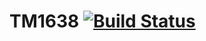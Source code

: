 # TM1638 [![Build Status](https://travis-ci.com/rpidanny/TM1638.svg?branch=develop)](https://travis-ci.com/rpidanny/TM1638)